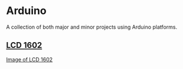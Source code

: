 # Arduino
 A collection of both major and minor projects using Arduino platforms.

## [LCD 1602](https://github.com/MFarabi619/Arduino/tree/main/LCD1602%20Display)
[Image of LCD 1602](https://github.com/MFarabi619/Arduino/blob/main/LCD1602%20Display/LCD%201602%20Display.png)
